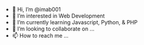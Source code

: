 - 👋 Hi, I’m @imab001
- 👀 I’m interested in Web Development
- 🌱 I’m currently learning Javascript, Python, & PHP 
- 💞️ I’m looking to collaborate on ...
- 📫 How to reach me ...

<!---
abhi-developer/abhi-developer is a ✨ special ✨ repository because its `README.md` (this file) appears on your GitHub profile.
You can click the Preview link to take a look at your changes.
--->
